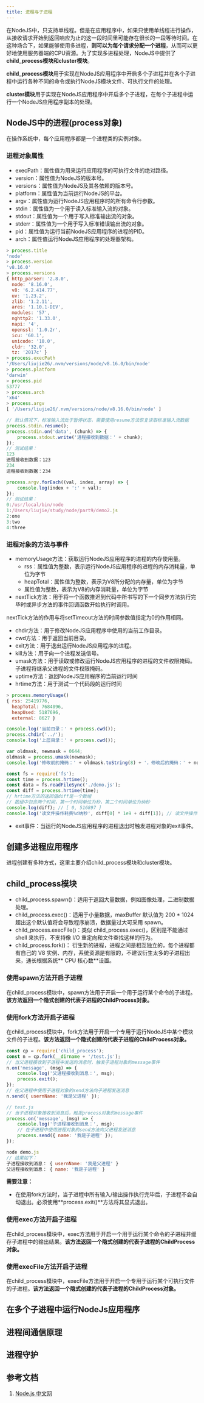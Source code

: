 ```yaml
---
title: 进程与子进程
---
```

在NodeJS中，只支持单线程。但是在应用程序中，如果只使用单线程进行操作，从接收请求开始到返回响应为止的这一段时间里可能存在很长的一段等待时间。在这种场合下，如果能够使用多进程，**则可以为每个请求分配一个进程**，从而可以更好地使用服务器端的CPU资源。为了实现多进程处理，NodeJS中提供了**child_process模块和cluster模块**。

**child_process模块**用于实现在NodeJS应用程序中开启多个子进程并在各个子进程中运行各种不同的命令或执行NodeJS模块文件、可执行文件的处理。

**cluster模块**用于实现在NodeJS应用程序中开启多个子进程，在每个子进程中运行一个NodeJS应用程序副本的处理。

## NodeJS中的进程(process对象)
在操作系统中，每个应用程序都是一个进程类的实例对象。

### 进程对象属性
* execPath：属性值为用来运行应用程序的可执行文件的绝对路径。
* version：属性值为NodeJS的版本号。
* versions：属性值为NodeJS及其各依赖的版本号。
* platform：属性值为当前运行NodeJS的平台。
* argv：属性值为运行NodeJS应用程序时的所有命令行参数。
* stdin：属性值为一个用于读入标准输入流的对象。
* stdout：属性值为一个用于写入标准输出流的对象。
* stderr：属性值为一个用于写入标准错误输出流的对象。
* pid：属性值为运行当前NodeJS应用程序的进程的PID。
* arch：属性值运行NodeJS应用程序的处理器架构。

```js
> process.title
'node'
> process.version
'v8.16.0'
> process.versions
{ http_parser: '2.8.0',
  node: '8.16.0',
  v8: '6.2.414.77',
  uv: '1.23.2',
  zlib: '1.2.11',
  ares: '1.10.1-DEV',
  modules: '57',
  nghttp2: '1.33.0',
  napi: '4',
  openssl: '1.0.2r',
  icu: '60.1',
  unicode: '10.0',
  cldr: '32.0',
  tz: '2017c' }
> process.execPath
'/Users/liujie26/.nvm/versions/node/v8.16.0/bin/node'
> process.platform
'darwin'
> process.pid
53777
> process.arch
'x64'
> process.argv
[ '/Users/liujie26/.nvm/versions/node/v8.16.0/bin/node' ]
```
```js
// 默认情况下，标准输入流处于暂停状态，需要使用resume方法恢复读取标准输入流数据
process.stdin.resume();
process.stdin.on('data', (chunk) => {
    process.stdout.write('进程接收到数据：' + chunk);
});
// 测试结果：
123
进程接收到数据：123
234
进程接收到数据：234
```
```js
process.argv.forEach((val, index, array) => {
    console.log(index + ':' + val);
});
// 测试结果：
0:/usr/local/bin/node
1:/Users/liujie/study/node/part9/demo2.js
2:one
3:two
4:three
```
### 进程对象的方法与事件
* memoryUsage方法：获取运行NodeJS应用程序的进程的内存使用量。
    * rss：属性值为整数，表示运行NodeJS应用程序的进程的内存消耗量，单位为字节
    * heapTotal：属性值为整数，表示为V8所分配的内存量，单位为字节
    * 属性值为整数，表示为V8的内存消耗量，单位为字节
* nextTick方法：用于将一个函数推迟到代码中所书写的下一个同步方法执行完毕时或异步方法的事件回调函数开始执行时调用。

nextTick方法的作用与将setTimeout方法的时间参数值指定为0的作用相同。

* chdir方法：用于修改NodeJS应用程序中使用的当前工作目录。
* cwd方法：用于返回当前目录。
* exit方法：用于退出运行NodeJS应用程序的进程。
* kill方法：用于向一个进程发送信号。
* umask方法：用于读取或修改运行NodeJS应用程序的进程的文件权限掩码。子进程将继承父进程的文件权限掩码。
* uptime方法：返回NodeJS应用程序的当前运行时间
* hrtime方法：用于测试一个代码段的运行时间

```js
> process.memoryUsage()
{ rss: 25419776,
  heapTotal: 7684096,
  heapUsed: 5187696,
  external: 8627 }

```
```js
console.log('当前目录：' + process.cwd());
process.chdir('../');
console.log('上层目录：' + process.cwd());
```
```js
var oldmask, newmask = 0644;
oldmask = process.umask(newmask);
console.log('修改前的掩码：' + oldmask.toString(8) + '，修改后的掩码：' + newmask.toString(8));
```
```js
const fs = require('fs');
const time = process.hrtime();
const data = fs.readFileSync('./demo.js');
const diff = process.hrtime(time);
// hrtime方法的返回值diff是一个数组
// 数组中包含两个时间，第一个时间单位为秒，第二个时间单位为纳秒
console.log(diff); // [ 0, 516897 ]
console.log('读文件操作耗费%d纳秒', diff[0] * 1e9 + diff[1]); // 读文件操作耗费516897纳秒
```
* exit事件：当运行的NodeJS应用程序的进程退出时触发进程对象的exit事件。

## 创建多进程应用程序
进程创建有多种方式，这里主要介绍child_process模块和cluster模块。
## child_process模块
* child_process.spawn()：适用于返回大量数据，例如图像处理，二进制数据处理。
* child_process.exec()：适用于小量数据，maxBuffer 默认值为 200 * 1024 超出这个默认值将会导致程序崩溃，数据量过大可采用 spawn。
* child_process.execFile()：类似 child_process.exec()，区别是不能通过 shell 来执行，不支持像 I/O 重定向和文件查找这样的行为。
* child_process.fork()： 衍生新的进程，进程之间是相互独立的，每个进程都有自己的 V8 实例、内存，系统资源是有限的，不建议衍生太多的子进程出来，通长根据系统** CPU 核心数**设置。

### 使用spawn方法开启子进程
在child_process模块中，spawn方法用于开启一个用于运行某个命令的子进程。**该方法返回一个隐式创建的代表子进程的ChildProcess对象。**

### 使用fork方法开启子进程
在child_process模块中，fork方法用于开启一个专用于运行NodeJS中某个模块文件的子进程。**该方法返回一个隐式创建的代表子进程的ChildProcess对象。**

```js
const cp = require('child_process');
const n = cp.fork(__dirname + '/test.js');
// 当父进程接收到子进程中发送的消息时，触发子进程对象的message事件
n.on('message', (msg) => {
    console.log('父进程接收到消息：', msg);
    process.exit();
});
// 在父进程中使用子进程对象的send方法向子进程发送消息
n.send({ usernName: '我是父进程' });
```
```js
// test.js
// 当子进程对象接收到消息后，触发process对象的message事件
process.on('message', (msg) => {
    console.log('子进程接收到消息：', msg);
    // 在子进程中使用进程对象的send方法向父进程发送消息
    process.send({ name: '我是子进程' });
});
```
```js
node demo.js
// 结果如下：
子进程接收到消息： { usernName: '我是父进程' }
父进程接收到消息： { name: '我是子进程' }
```
**需要注意：**

* 在使用fork方法时，当子进程中所有输入/输出操作执行完毕后，子进程不会自动退出。必须使用**process.exit()**方法将其显式退出。

### 使用exec方法开启子进程
在child_process模块中，exec方法用于开启一个用于运行某个命令的子进程并缓存子进程中的输出结果。**该方法返回一个隐式创建的代表子进程的ChildProcess对象。**

### 使用execFile方法开启子进程
在child_process模块中，execFile方法用于开启一个专用于运行某个可执行文件的子进程。**该方法返回一个隐式创建的代表子进程的ChildProcess对象。**

## 在多个子进程中运行NodeJs应用程序

## 进程间通信原理

## 进程守护

## 参考文档
1. [Node.js 中文网](http://nodejs.cn/api/process.html#process_signal_events)
